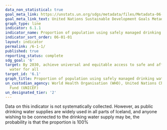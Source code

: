 ```yaml
---
data_non_statistical: true
goal_meta_link: https://unstats.un.org/sdgs/metadata/files/Metadata-06-01-01.pdf
goal_meta_link_text: United Nations Sustainable Development Goals Metadata (pdf 428kB)
graph_type: line
indicator: 6.1.1
indicator_name: Proportion of population using safely managed drinking water services
indicator_sort_order: 06-01-01
layout: indicator
permalink: /6-1-1/
published: true
reporting_status: complete
sdg_goal: '6'
target: By 2030, achieve universal and equitable access to safe and affordable drinking
  water for all
target_id: '6.1'
graph_title: Proportion of population using safely managed drinking water services
un_custodian_agency: World Health Organisation (WHO), United Nations Children's Emergency
  Fund (UNICEF)
un_designated_tier: '2'
---
```


Data on this indicator is not systematically collected. However, as public drinking water supplies are widely used in all parts of Iceland, and anyone wishing to be connected to the drinking water supply may be, the probability is that the proportion is 100%
